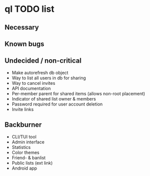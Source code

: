 # ql TODO list

## Necessary

## Known bugs

## Undecided / non-critical
* Make autorefresh db object
* Way to list all users in db for sharing
* Way to cancel invites
* API documentation
* Per-member parent for shared items (allows non-root placement)
* Indicator of shared list owner & members
* Password required for user account deletion
* Invite links

## Backburner
* CLI/TUI tool
* Admin interface
* Statistics
* Color themes
* Friend- & banlist
* Public lists (ext link)
* Android app
